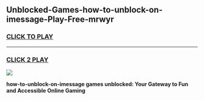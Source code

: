 
## Unblocked-Games-how-to-unblock-on-imessage-Play-Free-mrwyr
<h3>
<a href="https://premium76.site?title=how-to-unblock-on-imessage&ref=12A">CLICK TO PLAY</a></h3>
<hr>

<h3>
<a href="https://premium76.site?title=how-to-unblock-on-imessage&ref=12A">CLICK 2 PLAY</a>
  
</h3>

<a href="https://premium76.site?title=how-to-unblock-on-imessage&ref=12A"><img src="https://clearcache.store/games.png"></a>


**how-to-unblock-on-imessage games unblocked: Your Gateway to Fun and Accessible Online Gaming**
